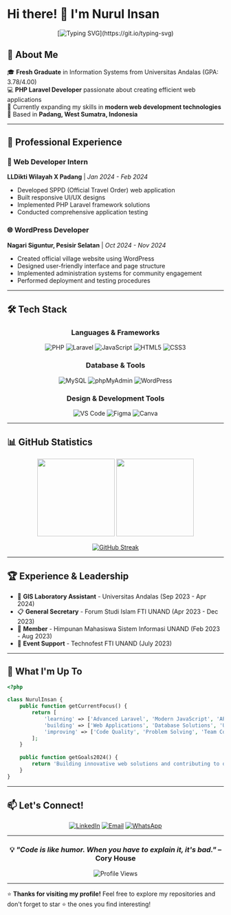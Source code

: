 # Hi there! 👋 I'm Nurul Insan

<div align="center">
  
[![Typing SVG](https://readme-typing-svg.herokuapp.com?font=Fira+Code&pause=1000&color=36BCF7&width=435&lines=PHP+Laravel+Developer;Information+System+Graduate;Web+Development+Enthusiast;Always+Learning+New+Things!)](https://git.io/typing-svg)

</div>

## 🚀 About Me

🎓 **Fresh Graduate** in Information Systems from Universitas Andalas (GPA: 3.78/4.00)  
💻 **PHP Laravel Developer** passionate about creating efficient web applications  
🌱 Currently expanding my skills in **modern web development technologies**  
📍 Based in **Padang, West Sumatra, Indonesia**

---

## 💼 Professional Experience

### 🏢 Web Developer Intern
**LLDikti Wilayah X Padang** | *Jan 2024 - Feb 2024*
- Developed SPPD (Official Travel Order) web application
- Built responsive UI/UX designs
- Implemented PHP Laravel framework solutions
- Conducted comprehensive application testing

### 🌐 WordPress Developer
**Nagari Siguntur, Pesisir Selatan** | *Oct 2024 - Nov 2024*
- Created official village website using WordPress
- Designed user-friendly interface and page structure
- Implemented administration systems for community engagement
- Performed deployment and testing procedures

---

## 🛠️ Tech Stack

<div align="center">

### Languages & Frameworks
![PHP](https://img.shields.io/badge/PHP-777BB4?style=for-the-badge&logo=php&logoColor=white)
![Laravel](https://img.shields.io/badge/Laravel-FF2D20?style=for-the-badge&logo=laravel&logoColor=white)
![JavaScript](https://img.shields.io/badge/JavaScript-323330?style=for-the-badge&logo=javascript&logoColor=F7DF1E)
![HTML5](https://img.shields.io/badge/HTML5-E34F26?style=for-the-badge&logo=html5&logoColor=white)
![CSS3](https://img.shields.io/badge/CSS3-1572B6?style=for-the-badge&logo=css3&logoColor=white)

### Database & Tools
![MySQL](https://img.shields.io/badge/MySQL-005C84?style=for-the-badge&logo=mysql&logoColor=white)
![phpMyAdmin](https://img.shields.io/badge/phpMyAdmin-6C78AF?style=for-the-badge&logo=phpmyadmin&logoColor=white)
![WordPress](https://img.shields.io/badge/WordPress-21759B?style=for-the-badge&logo=wordpress&logoColor=white)

### Design & Development Tools
![VS Code](https://img.shields.io/badge/VS_Code-007ACC?style=for-the-badge&logo=visual-studio-code&logoColor=white)
![Figma](https://img.shields.io/badge/Figma-F24E1E?style=for-the-badge&logo=figma&logoColor=white)
![Canva](https://img.shields.io/badge/Canva-00C4CC?style=for-the-badge&logo=canva&logoColor=white)

</div>

---

## 📊 GitHub Statistics

<div align="center">
  
<img height="180em" src="https://github-readme-stats.vercel.app/api?username=insan02&show_icons=true&theme=tokyonight&include_all_commits=true&count_private=true"/>
<img height="180em" src="https://github-readme-stats.vercel.app/api/top-langs/?username=insan02&layout=compact&langs_count=7&theme=tokyonight"/>

</div>

<div align="center">
  
[![GitHub Streak](https://streak-stats.demolab.com/?user=insan02&theme=tokyonight)](https://git.io/streak-stats)

</div>

---

## 🏆 Experience & Leadership

- 🔬 **GIS Laboratory Assistant** - Universitas Andalas (Sep 2023 - Apr 2024)
- 📋 **General Secretary** - Forum Studi Islam FTI UNAND (Apr 2023 - Dec 2023)
- 👥 **Member** - Himpunan Mahasiswa Sistem Informasi UNAND (Feb 2023 - Aug 2023)
- 🎪 **Event Support** - Technofest FTI UNAND (July 2023)

---

## 🎯 What I'm Up To

```php
<?php

class NurulInsan {
    public function getCurrentFocus() {
        return [
            'learning' => ['Advanced Laravel', 'Modern JavaScript', 'API Development'],
            'building' => ['Web Applications', 'Database Solutions', 'User Interfaces'],
            'improving' => ['Code Quality', 'Problem Solving', 'Team Collaboration']
        ];
    }
    
    public function getGoals2024() {
        return 'Building innovative web solutions and contributing to open source!';
    }
}
```

---

## 📫 Let's Connect!

<div align="center">

[![LinkedIn](https://img.shields.io/badge/LinkedIn-0077B5?style=for-the-badge&logo=linkedin&logoColor=white)](https://linkedin.com/in/nurul-insan)
[![Email](https://img.shields.io/badge/Email-D14836?style=for-the-badge&logo=gmail&logoColor=white)](mailto:insannurul005@gmail.com)
[![WhatsApp](https://img.shields.io/badge/WhatsApp-25D366?style=for-the-badge&logo=whatsapp&logoColor=white)](https://wa.me/6282386810527)

</div>

---

<div align="center">
  
### 💡 *"Code is like humor. When you have to explain it, it's bad."* – Cory House

![Profile Views](https://komarev.com/ghpvc/?username=insan02&color=blueviolet&style=flat-square&label=Profile+Views)

</div>

---

⭐️ **Thanks for visiting my profile!** Feel free to explore my repositories and don't forget to star ⭐ the ones you find interesting!